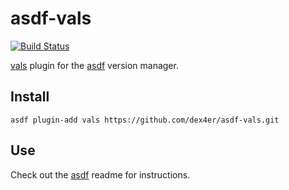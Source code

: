 # asdf-vals

[![Build Status](https://travis-ci.com/dex4er/asdf-vals.svg?branch=master)](https://travis-ci.com/dex4er/asdf-vals)

[vals](https://github.com/variantdev/vals) plugin for the [asdf](https://github.com/asdf-vm/asdf) version manager.

## Install

```
asdf plugin-add vals https://github.com/dex4er/asdf-vals.git
```

## Use

Check out the [asdf](https://github.com/asdf-vm/asdf) readme for instructions.
